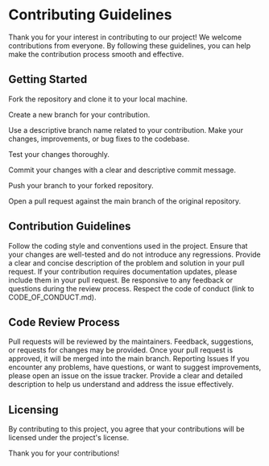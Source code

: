 # Contributing Guidelines
Thank you for your interest in contributing to our project! We welcome contributions from everyone. By following these guidelines, you can help make the contribution process smooth and effective.

## Getting Started
Fork the repository and clone it to your local machine.

Create a new branch for your contribution.

Use a descriptive branch name related to your contribution.
Make your changes, improvements, or bug fixes to the codebase.

Test your changes thoroughly.

Commit your changes with a clear and descriptive commit message.

Push your branch to your forked repository.

Open a pull request against the main branch of the original repository.

## Contribution Guidelines
Follow the coding style and conventions used in the project.
Ensure that your changes are well-tested and do not introduce any regressions.
Provide a clear and concise description of the problem and solution in your pull request.
If your contribution requires documentation updates, please include them in your pull request.
Be responsive to any feedback or questions during the review process.
Respect the code of conduct (link to CODE_OF_CONDUCT.md).
## Code Review Process
Pull requests will be reviewed by the maintainers.
Feedback, suggestions, or requests for changes may be provided.
Once your pull request is approved, it will be merged into the main branch.
Reporting Issues
If you encounter any problems, have questions, or want to suggest improvements, please open an issue on the issue tracker. Provide a clear and detailed description to help us understand and address the issue effectively.

## Licensing
By contributing to this project, you agree that your contributions will be licensed under the project's license.

Thank you for your contributions!
